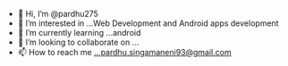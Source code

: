 - 👋 Hi, I’m @pardhu275
- 👀 I’m interested in ...Web Development and Android apps development
- 🌱 I’m currently learning ...android 
- 💞️ I’m looking to collaborate on ...
- 📫 How to reach me ...pardhu.singamaneni93@gmail.com

<!---
pardhu275/pardhu275 is a ✨ special ✨ repository because its `README.md` (this file) appears on your GitHub profile.
You can click the Preview link to take a look at your changes.
--->
